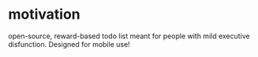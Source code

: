 # motivation
open-source, reward-based todo list meant for people with mild executive disfunction. Designed for mobile use!
